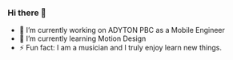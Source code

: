 ### Hi there 👋

- 🔭 I’m currently working on ADYTON PBC as a Mobile Engineer
- 🌱 I’m currently learning Motion Design
- ⚡ Fun fact: I am a musician and I truly enjoy learn new things. 

<!--
**robertodevs/robertodevs** is a ✨ _special_ ✨ repository because its `README.md` (this file) appears on your GitHub profile.

Here are some ideas to get you started:

-->
